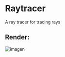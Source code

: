 # Raytracer
A ray tracer for tracing rays

## Render:
![imagen](https://user-images.githubusercontent.com/64183934/195056829-5fd2fcb2-bc6b-4922-8521-b13867b6b9cb.png)


